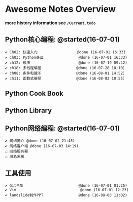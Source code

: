 # Awesome Notes Overview

**more history information see `/Current.todo`**


## Python核心编程: @started(16-07-01)
    ✔ Ch02: 快速入门                  @done (16-07-01 16:33)
    ✔ Ch03: Python基础                @done (16-07-01 16:33)
    ✔ ch12: 模块                      @done (16-07-19 09:42)
    ✔ ch18: 多线程编程                @done (16-07-28 18:10)
    ✔ ch08: 条件和循环                @done (16-08-01 14:52)
    ✔ ch11: 函数式编程                @done (16-08-02 10:55)

## Python Cook Book

## Python Library

## Python网络编程: @started(16-07-01)
    ✔ 网络简介 @done (16-07-02 21:45)
    ✔ 网络客户端 @done (16-07-03 14:19)
    ☐ 网络服务器
    ☐ 域名系统

## 工具使用
    ✔ Git合集                         @done (16-07-01 01:25)
    ✔ Vim                             @done (16-07-01 12:23)
    ✔ landslide制作PPT                @done (16-08-03 11:02)

